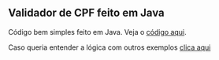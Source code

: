 <h2> Validador de CPF feito em Java </h2>

Código bem simples feito em Java. Veja o [código aqui](https://github.com/CalebeEvangelista/Validador-de-CPF/blob/main/validadorCPF/ValidadordeCpf.java).

Caso queria entender a lógica com outros exemplos [clica aqui](https://dicasdeprogramacao.com.br/algoritmo-para-validar-cpf/)